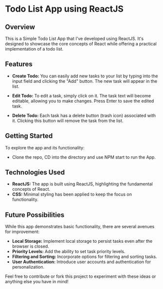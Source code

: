 # Todo List App using ReactJS


## Overview

This is a Simple Todo List App that I've developed using ReactJS. It's designed to showcase the core concepts of React while offering a practical implementation of a todo list.

## Features

- **Create Todo:** You can easily add new tasks to your list by typing into the input field and clicking the "Add" button. The new task will appear in the list.

- **Edit Todo:** To edit a task, simply click on it. The task text will become editable, allowing you to make changes. Press Enter to save the edited task.

- **Delete Todo:** Each task has a delete button (trash icon) associated with it. Clicking this button will remove the task from the list.

## Getting Started

To explore the app and its functionality:

 - Clone the repo, CD into the directory and use NPM start to run the App.

## Technologies Used

- **ReactJS:** The app is built using ReactJS, highlighting the fundamental concepts of React.
- **CSS:** Minimal styling has been applied to keep the focus on functionality.

## Future Possibilities

While this app demonstrates basic functionality, there are several avenues for improvement:

- **Local Storage:** Implement local storage to persist tasks even after the browser is closed.
- **Priority Levels:** Add the ability to set task priority levels.
- **Filtering and Sorting:** Incorporate options for filtering and sorting tasks.
- **User Authentication:** Introduce user accounts and authentication for personalization.

Feel free to contribute or fork this project to experiment with these ideas or anything else you have in mind!